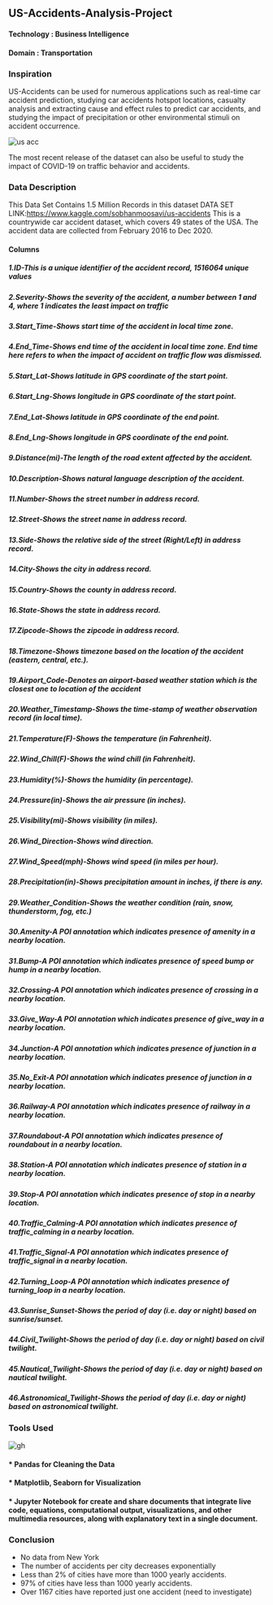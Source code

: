 ## US-Accidents-Analysis-Project

#### Technology : Business Intelligence
#### Domain     : Transportation
### Inspiration
US-Accidents can be used for numerous applications such as real-time car accident prediction, studying car accidents hotspot locations, casualty analysis and extracting cause and effect rules to predict car accidents, and studying the impact of precipitation or other environmental stimuli on accident occurrence. 

![us acc](https://user-images.githubusercontent.com/79318960/143535268-17e1309f-78c8-4927-bb31-80d525eac339.png)


The most recent release of the dataset can also be useful to study the impact of COVID-19 on traffic behavior and accidents.

### Data Description
This Data Set Contains 1.5 Million Records in this dataset
DATA SET LINK:https://www.kaggle.com/sobhanmoosavi/us-accidents
This is a countrywide car accident dataset, which covers 49 states of the USA. The accident data are collected from February 2016 to Dec 2020.
#### Columns

##### 1.ID-This is a unique identifier of the accident record, 1516064 unique values
##### 2.Severity-Shows the severity of the accident, a number between 1 and 4, where 1 indicates the least impact on traffic
##### 3.Start_Time-Shows start time of the accident in local time zone.
##### 4.End_Time-Shows end time of the accident in local time zone. End time here refers to when the impact of accident on traffic flow was dismissed.
##### 5.Start_Lat-Shows latitude in GPS coordinate of the start point.
##### 6.Start_Lng-Shows longitude in GPS coordinate of the start point.
##### 7.End_Lat-Shows latitude in GPS coordinate of the end point.
##### 8.End_Lng-Shows longitude in GPS coordinate of the end point.
##### 9.Distance(mi)-The length of the road extent affected by the accident.
##### 10.Description-Shows natural language description of the accident.
##### 11.Number-Shows the street number in address record.
##### 12.Street-Shows the street name in address record.
##### 13.Side-Shows the relative side of the street (Right/Left) in address record.
##### 14.City-Shows the city in address record.
##### 15.Country-Shows the county in address record.
##### 16.State-Shows the state in address record.
##### 17.Zipcode-Shows the zipcode in address record.
##### 18.Timezone-Shows timezone based on the location of the accident (eastern, central, etc.).
##### 19.Airport_Code-Denotes an airport-based weather station which is the closest one to location of the accident
##### 20.Weather_Timestamp-Shows the time-stamp of weather observation record (in local time).
##### 21.Temperature(F)-Shows the temperature (in Fahrenheit).
##### 22.Wind_Chill(F)-Shows the wind chill (in Fahrenheit).
##### 23.Humidity(%)-Shows the humidity (in percentage).
##### 24.Pressure(in)-Shows the air pressure (in inches).
##### 25.Visibility(mi)-Shows visibility (in miles).
##### 26.Wind_Direction-Shows wind direction.
##### 27.Wind_Speed(mph)-Shows wind speed (in miles per hour).
##### 28.Precipitation(in)-Shows precipitation amount in inches, if there is any.
##### 29.Weather_Condition-Shows the weather condition (rain, snow, thunderstorm, fog, etc.)
##### 30.Amenity-A POI annotation which indicates presence of amenity in a nearby location.
##### 31.Bump-A POI annotation which indicates presence of speed bump or hump in a nearby location.
##### 32.Crossing-A POI annotation which indicates presence of crossing in a nearby location.
##### 33.Give_Way-A POI annotation which indicates presence of give_way in a nearby location.
##### 34.Junction-A POI annotation which indicates presence of junction in a nearby location.
##### 35.No_Exit-A POI annotation which indicates presence of junction in a nearby location.
##### 36.Railway-A POI annotation which indicates presence of railway in a nearby location.
##### 37.Roundabout-A POI annotation which indicates presence of roundabout in a nearby location.
##### 38.Station-A POI annotation which indicates presence of station in a nearby location.
##### 39.Stop-A POI annotation which indicates presence of stop in a nearby location.
##### 40.Traffic_Calming-A POI annotation which indicates presence of traffic_calming in a nearby location.
##### 41.Traffic_Signal-A POI annotation which indicates presence of traffic_signal in a nearby location.
##### 42.Turning_Loop-A POI annotation which indicates presence of turning_loop in a nearby location.
##### 43.Sunrise_Sunset-Shows the period of day (i.e. day or night) based on sunrise/sunset.
##### 44.Civil_Twilight-Shows the period of day (i.e. day or night) based on civil twilight.
##### 45.Nautical_Twilight-Shows the period of day (i.e. day or night) based on nautical twilight.
##### 46.Astronomical_Twilight-Shows the period of day (i.e. day or night) based on astronomical twilight.

### Tools Used

![gh](https://user-images.githubusercontent.com/79318960/143535805-a972b31b-a03a-4379-998d-0f1f3387a6a2.png)

#### * Pandas for Cleaning the Data
#### * Matplotlib, Seaborn for Visualization
#### * Jupyter Notebook for create and share documents that integrate live code, equations, computational output, visualizations, and other multimedia resources, along with explanatory text in a single document.

### Conclusion
* No data from New York
* The number of accidents per city decreases exponentially
* Less than 2% of cities have more than 1000 yearly accidents.
* 97% of cities have less than 1000 yearly accidents.
* Over 1167 cities have reported just one accident (need to investigate)
